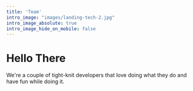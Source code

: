 ```yaml
---
title: 'Team'
intro_image: "images/landing-tech-2.jpg"
intro_image_absolute: true
intro_image_hide_on_mobile: false
---
```


# Hello There

We're a couple of tight-knit developers that love doing what they do and have fun while doing it.
